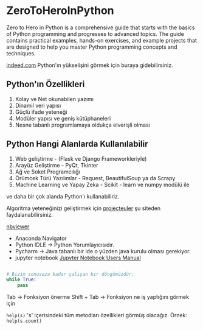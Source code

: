 # ZeroToHeroInPython

Zero to Hero in Python is a comprehensive guide that starts with the basics of Python programming and progresses to advanced topics. The guide contains practical examples, hands-on exercises, and example projects that are designed to help you master Python programming concepts and techniques.

[indeed.com](https://tr.indeed.com/) Python'ın yükselişini görmek için buraya gidebilirsiniz.

## Python'ın Özellikleri

1. Kolay ve Net okunabilen yazımı
2. Dinamil veri yapısı
3. Güçlü ifade yeteneği
4. Modüler yapısı ve geniş kütüphaneleri
5. Nesne tabanlı programlamaya oldukça elverişli olması

## Python Hangi Alanlarda Kullanılabilir

1. Web geliştirme - (Flask ve Django Frameworkleriyle)
2. Arayüz Geliştirme - PyQt, Tkinter
3. Ağ ve Soket Programcılığı
4. Örümcek Türü Yazılımlar - Request, BeautifulSoup ya da Scrapy
5. Machine Learning ve Yapay Zeka - Scikit - learn ve numpy modülü ile

ve daha bir çok alanda Python'ı kullanabiliriz.

Algoritma yeteneğinizi geliştirmek için [projecteuler](https://projecteuler.net/archives) şu siteden faydalanabilirsiniz.

[nbviewer](https://nbviewer.org/)

- Anaconda Navigator
- Python IDLE -> Python Yorumlayıcısıdır.
- Pycharm -> Java tabanlı bir ide o yüzden java kurulu olması gerekiyor.
- jupyter notebook [Jupyter Notebook Users Manual](https://jupyter.brynmawr.edu/services/public/dblank/Jupyter%20Notebook%20Users%20Manual.ipynb)

```python

# Bizim sonusuza kadar çalışan bir döngümüzdür.
while True:
    pass
```

Tab -> Fonksiyon önerme
Shift + Tab -> Fonksiyon ne iş yaptığını görmek için

`help(s)` 's' içerisindeki tüm metodları özellikleri görmüş olacağız.
Örnek: `help(s.count)`
